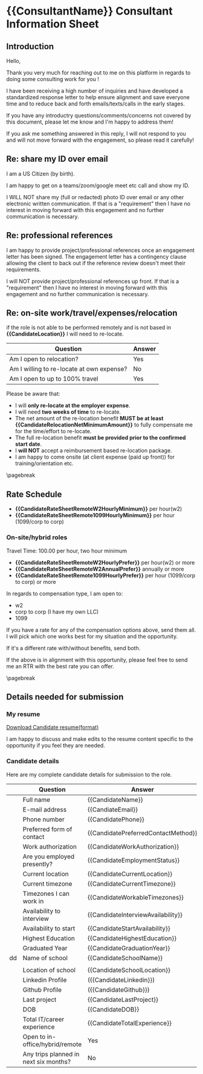 # {{ConsultantName}} Consultant Information Sheet

## Introduction

Hello,

Thank you very much for reaching out to me on this platform in regards to doing some consulting work for you !

I have been receiving a high number of inquiries and have developed a standardized response letter to help ensure
alignment and save everyone time and to reduce back and forth emails/texts/calls in the early stages.

If you have any introductry questions/comments/concerns not covered by this document, please let me know and I'm happy to address them!

If you ask me something answered in this reply, I will not respond to you and will not move forward with the engagement, so please read it carefully!

## Re: share my ID over email

I am a US Citizen (by birth). 

I am happy to get on a teams/zoom/google meet etc call and show my ID.

I WILL NOT share my (full or redacted) photo ID over email or any other electronic written   communication. If that is a "requirement" then I have no interest in moving forward with this engagement and no further communication is necessary.


## Re: professional references

I am happy to provide project/professional references once an engagement letter has been signed. The engagement letter has a contingency clause allowing the client to back out if the reference review doesn't meet their requirements.

I will NOT provide project/professional references up front. If that is a "requirement" then I have no interest in moving forward with this engagement and no further communication is necessary.

## Re: on-site work/travel/expenses/relocation

if the role is not able to be performed remotely and is not based in **{{CandidateLocation}}**  I will need to re-locate. 

| Question                                  | Answer |
|-------------------------------------------|--------|
| Am I open to relocation?                  | Yes    |
| Am I willing to re-locate at own expense? | No     |
| Am I open to up to 100% travel            | Yes    |

Please be aware that:

- I will **only re-locate at the employer expense**.
- I will need **two weeks of time** to re-locate.
- The net amount of the re-location benefit **MUST be at least {{CandidateRelocationNetMinimumAmount}}** to fully compensate me for the time/effort to re-locate.
- The full re-location benefit **must be provided prior to the confirmed start date**.
- I **will NOT** accept a reimbursement based re-location package.
- I am happy to come onsite (at client expense (paid up front)) for training/orientation etc.

\pagebreak

## Rate Schedule 


- **{{CandidateRateSheetRemoteW2HourlyMinimum}}** per hour(w2)
- **{{CandidateRateSheetRemote1099HourlyMinimum}}** per hour (1099/corp to corp)


### On-site/hybrid roles

Travel Time: 100.00 per hour, two hour minimum

- **{{CandidateRateSheetRemoteW2HourlyPrefer}}** per hour(w2) or more
- **{{CandidateRateSheetRemoteW2AnnualPrefer}}** annually or more
- **{{CandidateRateSheetRemote1099HourlyPrefer}}** per hour (1099/corp to corp) or more

In regards to compensation type, I am open to:

- w2
- corp to corp (I have my own LLC)
- 1099  

If you have a rate for any of the compensation options above, send them all. I will pick which one works best for my situation and the opportunity.

If it's a different rate with/without benefits, send both.

If the above is in alignment with this opportunity, please feel free to send me an RTR with the best rate you can offer.

\pagebreak

## Details needed for submission

### My resume

[Download Candidate resume(format)](https://some.resume.somewhere/some-Resume.pdf)

I am happy to discuss and make edits to the resume content specific to the opportunity if you feel they are needed.

### Candidate details  

Here are my complete candidate details for submission to the role.

|    | Question                              | Answer                              |
|----|---------------------------------------|-------------------------------------|
|    | Full name                             | {{CandidateName}}                   |
|    | E-mail address                        | {{CandiateEmail}}                   |
|    | Phone number                          | {{CandidatePhone}}                  |
|    | Preferred form of contact             | {{CandidatePreferredContactMethod}} |
|    | Work authorization                    | {{CandidateWorkAuthorization}}      |
|    | Are you employed presently?           | {{CandidateEmploymentStatus}}       |
|    | Current location                      | {{CandidateCurrentLocation}}        |
|    | Current timezone                      | {{CandidateCurrentTimezone}}        |
|    | Timezones I can work in               | {{CandidateWorkableTimezones}}      |
|    | Availability to interview             | {{CandidateInterviewAvailability}}  |
|    | Availability to start                 | {{CandidateStartAvailability}}      |
|    | Highest Education                     | {{CandidateHighestEducation}}       |
|    | Graduated Year                        | {{CandidateGraduationYear}}         |
| dd | Name of school                        | {{CandidateSchoolName}}             |
|    |                                       |                                     |
|    | Location of school                    | {{CandidateSchoolLocation}}         |
|    | Linkedin Profile                      | ({{CandidateLinkedin}})             |
|    | Github Profile                        | ({{CandidateGithub}})               |
|    | Last project                          | {{CandidateLastProject}}            |
|    | DOB                                   | {{CandidateDOB}}                    |
|    | Total IT/career experience            | {{CandidateTotalExperience}}        |
|    | Open to in-office/hybrid/remote       | Yes                                 |
|    | Any trips planned in next six months? | No                                  |

